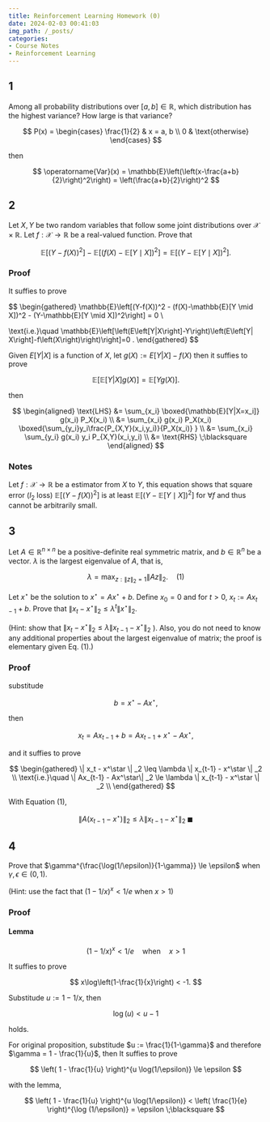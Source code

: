 ```yaml
---
title: Reinforcement Learning Homework (0)
date: 2024-02-03 00:41:03
img_path: /_posts/
categories:
- Course Notes
- Reinforcement Learning
---
```


## 1

Among all probability distributions over $[a, b] \in \mathbb{R}$, which distribution has the highest variance? How large is
that variance?

$$
P(x) = \begin{cases}
    \frac{1}{2} & x = a, b \\
    0 & \text{otherwise}
\end{cases}
$$

then

$$
\operatorname{Var}(x) = \mathbb{E}\left(\left(x-\frac{a+b}{2}\right)^2\right) = \left(\frac{a+b}{2}\right)^2
$$

## 2

Let $X, Y$ be two random variables that follow some joint distributions over $\mathcal{X} \times \mathbb{R}$. Let $f: \mathcal{X} \rightarrow \mathbb{R}$ be a real-valued function. Prove that

$$
\mathbb{E}\left[(Y-f(X))^2\right]-\mathbb{E}\left[(f(X)-\mathbb{E}[Y \mid X])^2\right]=\mathbb{E}\left[(Y-\mathbb{E}[Y \mid X])^2\right] .
$$

### Proof

It suffies to prove

$$
\begin{gathered}
\mathbb{E}\left[(Y-f(X))^2 - (f(X)-\mathbb{E}[Y \mid X])^2 - (Y-\mathbb{E}[Y \mid X])^2\right] = 0 \\

\text{i.e.}\quad \mathbb{E}\left[\left(E\left[Y|X\right]-Y\right)\left(E\left[Y| X\right]-f\left(X\right)\right)\right]=0 .
\end{gathered}
$$

Given $E[Y| X]$ is a function of $X$, let $g(X) := E[Y| X] - f(X)$ then it suffies to prove

$$
\mathbb{E}[\mathbb{E}[Y|X]g(X)] = \mathbb{E}[Y g(X)] .
$$

then

$$
\begin{aligned}
    \text{LHS} &= \sum_{x_i} \boxed{\mathbb{E}[Y|X=x_i]} g(x_i) P_X(x_i) \\
    &= \sum_{x_i} g(x_i) P_X(x_i) \boxed{\sum_{y_i}y_i\frac{P_{X,Y}(x_i,y_i)}{P_X(x_i)} } \\
    &= \sum_{x_i} \sum_{y_i} g(x_i) y_i P_{X,Y}(x_i,y_i) \\
    &= \text{RHS} \;\blacksquare
\end{aligned}
$$

### Notes

Let $f: \mathcal{X} \rightarrow \mathbb{R}$ be a estimator from $X$ to $Y$, this equation shows that square error ($l_2$ loss) $\mathbb{E}\left[(Y-f(X))^2\right]$ is at least $\mathbb{E}\left[(Y-\mathbb{E}[Y \mid X])^2\right]$ for $\forall f$ and thus cannot be arbitrarily small.

## 3

Let $A \in \mathbb{R}^{n \times n}$ be a positive-definite real symmetric matrix, and $b \in \mathbb{R}^n$ be a vector. $\lambda$ is the largest eigenvalue of $A$, that is,

$$ \lambda = \max_{z:\| z\| _2=1} \| Az\| _2. \quad (1)$$

Let $x^\star$ be the solution to $x^\star = Ax^\star + b$. Define $x_0 = 0$ and for $t > 0$, $x_t := Ax_{t-1} + b$. Prove that $\| x_t - x^\star\|_2 \leq \lambda^t \| x^\star\|_2$.

(Hint: show that $\| x_t - x^\star\|_2 \leq \lambda \| x_{t-1} - x^\star\|_2$ ). Also, you do not need to know any additional properties about the largest eigenvalue of matrix; the proof is elementary given Eq. (1).)

### Proof

substitude

$$
b = x^\star - Ax^\star,
$$

then

$$
x_t = Ax_{t-1} + b = Ax_{t-1} + x^\star - Ax^\star,
$$

and it suffies to prove

$$
\begin{gathered}
    \| x_t - x^\star \| _2 \leq \lambda \| x_{t-1} - x^\star \| _2 \\
    \text{i.e.}\quad \| Ax_{t-1} - Ax^\star\| _2 \le  \lambda \| x_{t-1} - x^\star \| _2 \\
\end{gathered}
$$

With Equation (1),

$$
 \| A(x_{t-1} - x^\star)\| _2 \le  \lambda \| x_{t-1} - x^\star \| _2  \;\blacksquare
$$

## 4

Prove that $\gamma^{\frac{\log(1/\epsilon)}{1-\gamma}} \le \epsilon$ when $\gamma, \epsilon \in (0, 1)$.

(Hint: use the fact that $(1-1/x)^x< 1/e$ when $x > 1$)

### Proof

#### Lemma

$$
(1-1/x)^x< 1/e \quad\text{when}\quad x > 1
$$

It suffies to prove

$$
x\log\left(1-\frac{1}{x}\right) < -1.
$$

Substitude $u := 1-1/x$, then

$$
\log(u) < u-1
$$

holds.

For original proposition, substitude $u := \frac{1}{1-\gamma}$ and therefore $\gamma = 1 - \frac{1}{u}$,
then It suffies to prove

$$
\left( 1 - \frac{1}{u} \right)^{u \log(1/\epsilon)} \le \epsilon
$$

with the lemma,

$$
\left( 1 - \frac{1}{u} \right)^{u \log(1/\epsilon)} < \left( \frac{1}{e} \right)^{\log (1/\epsilon)} = \epsilon \;\blacksquare
$$

